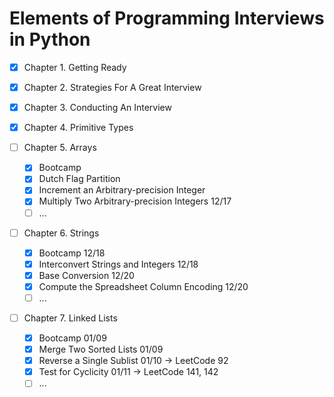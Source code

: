 # Elements of Programming Interviews in Python

- [x] Chapter 1. Getting Ready

- [x] Chapter 2. Strategies For A Great Interview

- [x] Chapter 3. Conducting An Interview

- [x] Chapter 4. Primitive Types

- [ ] Chapter 5. Arrays

  - [x] Bootcamp
  - [x] Dutch Flag Partition
  - [x] Increment an Arbitrary-precision Integer
  - [x] Multiply Two Arbitrary-precision Integers 12/17
  - [ ] ...

- [ ] Chapter 6. Strings

  - [x] Bootcamp 12/18
  - [x] Interconvert Strings and Integers 12/18
  - [x] Base Conversion 12/20
  - [x] Compute the Spreadsheet Column Encoding 12/20
  - [ ] ...

- [ ] Chapter 7. Linked Lists

  - [x] Bootcamp 01/09
  - [x] Merge Two Sorted Lists 01/09
  - [x] Reverse a Single Sublist 01/10 -> LeetCode 92
  - [x] Test for Cyclicity 01/11 -> LeetCode 141, 142
  - [ ] ...
